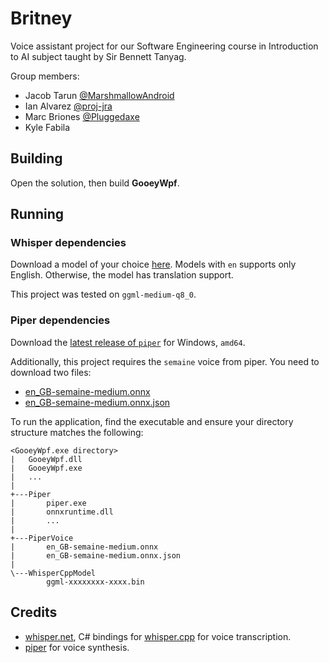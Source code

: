 # Britney

Voice assistant project for our Software Engineering course in Introduction to AI subject taught by Sir Bennett Tanyag.

Group members:
- Jacob Tarun [@MarshmallowAndroid](https://github.com/MarshmallowAndroid)
- Ian Alvarez [@proj-jra](https://github.com/proj-jra)
- Marc Briones [@Pluggedaxe](https://github.com/Pluggedaxe)
- Kyle Fabila

## Building
Open the solution, then build **GooeyWpf**.

## Running



### Whisper dependencies
Download a model of your choice [here](https://huggingface.co/ggerganov/whisper.cpp/tree/main).
Models with `en` supports only English. Otherwise, the model has translation support.

This project was tested on `ggml-medium-q8_0`.

### Piper dependencies
Download the [latest release of `piper`](https://github.com/rhasspy/piper/releases/latest) for Windows, `amd64`.

Additionally, this project requires the `semaine` voice from piper. You need to download two files:
* [en_GB-semaine-medium.onnx](https://huggingface.co/rhasspy/piper-voices/resolve/v1.0.0/en/en_GB/semaine/medium/en_GB-semaine-medium.onnx?download=true)
* [en_GB-semaine-medium.onnx.json](https://huggingface.co/rhasspy/piper-voices/resolve/v1.0.0/en/en_GB/semaine/medium/en_GB-semaine-medium.onnx.json?download=true.json)

To run the application, find the executable and ensure your directory structure matches the following:
```
<GooeyWpf.exe directory>
|   GooeyWpf.dll
|   GooeyWpf.exe
|   ...
|
+---Piper
|       piper.exe
|       onnxruntime.dll
|       ...
|
+---PiperVoice
|       en_GB-semaine-medium.onnx
|       en_GB-semaine-medium.onnx.json
|
\---WhisperCppModel
        ggml-xxxxxxxx-xxxx.bin
```

## Credits
* [whisper.net](https://github.com/sandrohanea/whisper.net), C# bindings for [whisper.cpp](https://github.com/ggerganov/whisper.cpp) for voice transcription.
* [piper](https://github.com/rhasspy/piper) for voice synthesis.